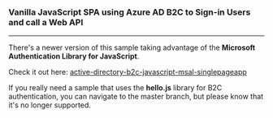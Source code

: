 ### Vanilla JavaScript SPA using Azure AD B2C to Sign-in Users and call a Web API
------------
There's a newer version of this sample taking advantage of the **Microsoft Authentication Library for JavaScript**.

Check it out here: [active-directory-b2c-javascript-msal-singlepageapp](https://github.com/Azure-Samples/active-directory-b2c-javascript-msal-singlepageapp)

If you really need a sample that uses the **hello.js** library for B2C authentication, you can navigate to the master branch, but please know that it's no longer supported.